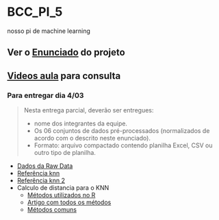 # BCC_PI_5
nosso pi de machine learning

## Ver o [Enunciado](https://docs.google.com/document/d/1KMhviI2vlMpBUwwVYIJ7xQVnJfs1S8F1BxdusB5R8Zw/edit#heading=h.3zuzercjv3zu) do projeto

## [Videos aula](https://www.youtube.com/playlist?list=PLbbFJ2MmYjeOcPXXvZkRj-ouaIboUX2mH) para consulta

### Para entregar dia 4/03
> Nesta entrega parcial, deverão ser entregues:
>
> - nome dos integrantes da equipe.
> - Os 06 conjuntos de dados pré-processados (normalizados de acordo com o descrito neste enunciado).
> - Formato: arquivo compactado contendo planilha Excel, CSV ou outro tipo de planilha.

- [Dados da Raw Data](https://github.com/femoreti/BCC_PI_5/blob/master/Normalizer/Normalizer/Raw%20Data/README.md)
- [Referência knn](https://machinelearningmastery.com/tutorial-to-implement-k-nearest-neighbors-in-python-from-scratch/)
- [Referência knn 2](http://dataaspirant.com/2016/12/27/k-nearest-neighbor-algorithm-implementaion-python-scratch/)
- Calculo de distancia para o KNN
  - [Métodos utilizados no R](https://www.rdocumentation.org/packages/stats/versions/3.4.3/topics/dist)
  - [Artigo com todos os métodos](https://pdfs.semanticscholar.org/5b73/53faf5b8b46d4aedd3976b88b9ff0b27c8eb.pdf)
  - [Métodos comuns](https://www.ncbi.nlm.nih.gov/pmc/articles/PMC4978658/)
